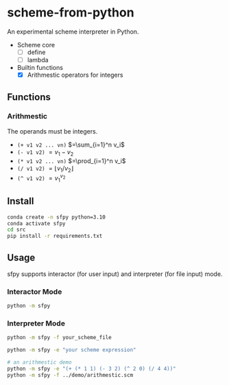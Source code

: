 # scheme-from-python

An experimental scheme interpreter in Python.

- Scheme core
  - [ ] define
  - [ ] lambda
- Builtin functions
  - [x] Arithmestic operators for integers

## Functions

### Arithmestic

The operands must be integers.

- `(+ v1 v2 ... vn)` $=\sum_{i=1}^n v_i$
- `(- v1 v2)` $=v_1 - v_2$
- `(* v1 v2 ... vn)` $=\prod_{i=1}^n v_i$
- `(/ v1 v2)` $=\lfloor v_1 / v_2 \rfloor$
- `(^ v1 v2)` $=v_1^{v_2}$

## Install

```sh
conda create -n sfpy python=3.10
conda activate sfpy
cd src
pip install -r requirements.txt
```

## Usage

sfpy supports interactor (for user input) and interpreter (for file input) mode.

### Interactor Mode

```sh
python -m sfpy
```

### Interpreter Mode

```sh
python -m sfpy -f your_scheme_file

python -m sfpy -e "your scheme expression"

# an arithmestic demo
python -m sfpy -e "(+ (* 1 1) (- 3 2) (^ 2 0) (/ 4 4))"
python -m sfpy -f ../demo/arithmestic.scm
```